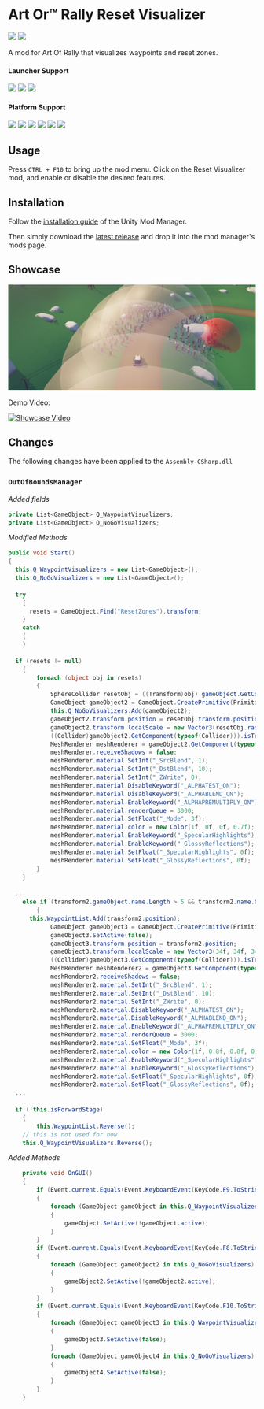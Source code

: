 # Art Or™ Rally Reset Visualizer

[![](https://img.shields.io/github/v/release/Theaninova/Art-Of-Rally-Reset-Visualizer?label=Download)](https://github.com/Theaninova/Art-Of-Rally-Reset-Visualizer/releases/latest)
![](https://img.shields.io/badge/Game%20Version-v1.3.3a-blue)

A mod for Art Of Rally that visualizes waypoints and reset zones.

#### Launcher Support
![](https://img.shields.io/badge/GOG-Supprted-green)
![](https://img.shields.io/badge/Steam-Supprted-green)
![](https://img.shields.io/badge/Epic-Untested-yellow)

#### Platform Support
![](https://img.shields.io/badge/Windows-Supprted-green)
![](https://img.shields.io/badge/Linux-Untested-yellow)
![](https://img.shields.io/badge/OS%2FX-Untested-yellow)
![](https://img.shields.io/badge/PlayStation-Not%20Supprted-red)
![](https://img.shields.io/badge/XBox-Not%20Supprted-red)
![](https://img.shields.io/badge/Switch-Not%20Supprted-red)


## Usage

Press `CTRL + F10` to bring up the mod menu. Click on the Reset Visualizer mod,
and enable or disable the desired features.

## Installation

Follow the [installation guide](https://www.nexusmods.com/site/mods/21/) of
the Unity Mod Manager.

Then simply download the [latest release](https://github.com/Theaninova/Art-Of-Rally-Reset-Visualizer/releases/latest)
and drop it into the mod manager's mods page.

## Showcase

![Showcase Image](unknown.png)

Demo Video:

[![Showcase Video](https://img.youtube.com/vi/eT5rsWEf0oo/0.jpg)](https://www.youtube.com/watch?v=eT5rsWEf0oo)



## Changes

The following changes have been applied to the `Assembly-CSharp.dll`

### `OutOfBoundsManager`

*Added fields*

```cs
private List<GameObject> Q_WaypointVisualizers;
private List<GameObject> Q_NoGoVisualizers;
```

*Modified Methods*

```cs
public void Start()
{
  this.Q_WaypointVisualizers = new List<GameObject>();
  this.Q_NoGoVisualizers = new List<GameObject>();
  
  try
	{
	  resets = GameObject.Find("ResetZones").transform;
	}
	catch
	{
	}
  
  if (resets != null)
	{
		foreach (object obj in resets)
		{
			SphereCollider resetObj = ((Transform)obj).gameObject.GetComponent<SphereCollider>();
			GameObject gameObject2 = GameObject.CreatePrimitive(PrimitiveType.Sphere);
			this.Q_NoGoVisualizers.Add(gameObject2);
			gameObject2.transform.position = resetObj.transform.position;
			gameObject2.transform.localScale = new Vector3(resetObj.radius * 2f, resetObj.radius * 2f, resetObj.radius * 2f);
			((Collider)gameObject2.GetComponent(typeof(Collider))).isTrigger = true;
			MeshRenderer meshRenderer = gameObject2.GetComponent(typeof(MeshRenderer)) as MeshRenderer;
			meshRenderer.receiveShadows = false;
			meshRenderer.material.SetInt("_SrcBlend", 1);
			meshRenderer.material.SetInt("_DstBlend", 10);
			meshRenderer.material.SetInt("_ZWrite", 0);
			meshRenderer.material.DisableKeyword("_ALPHATEST_ON");
			meshRenderer.material.DisableKeyword("_ALPHABLEND_ON");
			meshRenderer.material.EnableKeyword("_ALPHAPREMULTIPLY_ON");
			meshRenderer.material.renderQueue = 3000;
			meshRenderer.material.SetFloat("_Mode", 3f);
			meshRenderer.material.color = new Color(1f, 0f, 0f, 0.7f);
			meshRenderer.material.EnableKeyword("_SpecularHighlights");
			meshRenderer.material.EnableKeyword("_GlossyReflections");
			meshRenderer.material.SetFloat("_SpecularHighlights", 0f);
			meshRenderer.material.SetFloat("_GlossyReflections", 0f);
		}
	}
  
  ...
    else if (transform2.gameObject.name.Length > 5 && transform2.name.Contains("Waypoint"))
		{
      this.WaypointList.Add(transform2.position);
			GameObject gameObject3 = GameObject.CreatePrimitive(PrimitiveType.Sphere);
			gameObject3.SetActive(false);
			gameObject3.transform.position = transform2.position;
			gameObject3.transform.localScale = new Vector3(34f, 34f, 34f);
			((Collider)gameObject3.GetComponent(typeof(Collider))).isTrigger = true;
			MeshRenderer meshRenderer2 = gameObject3.GetComponent(typeof(MeshRenderer)) as MeshRenderer;
			meshRenderer2.receiveShadows = false;
			meshRenderer2.material.SetInt("_SrcBlend", 1);
			meshRenderer2.material.SetInt("_DstBlend", 10);
			meshRenderer2.material.SetInt("_ZWrite", 0);
			meshRenderer2.material.DisableKeyword("_ALPHATEST_ON");
			meshRenderer2.material.DisableKeyword("_ALPHABLEND_ON");
			meshRenderer2.material.EnableKeyword("_ALPHAPREMULTIPLY_ON");
			meshRenderer2.material.renderQueue = 3000;
			meshRenderer2.material.SetFloat("_Mode", 3f);
			meshRenderer2.material.color = new Color(1f, 0.8f, 0.8f, 0.1f);
			meshRenderer2.material.EnableKeyword("_SpecularHighlights");
			meshRenderer2.material.EnableKeyword("_GlossyReflections");
			meshRenderer2.material.SetFloat("_SpecularHighlights", 0f);
			meshRenderer2.material.SetFloat("_GlossyReflections", 0f);
  ...
  
  if (!this.isForwardStage)
	{
		this.WaypointList.Reverse();
    // this is not used for now
    this.Q_WaypointVisualizers.Reverse();
```

*Added Methods*

```cs
	private void OnGUI()
	{
		if (Event.current.Equals(Event.KeyboardEvent(KeyCode.F9.ToString())))
		{
			foreach (GameObject gameObject in this.Q_WaypointVisualizers)
			{
				gameObject.SetActive(!gameObject.active);
			}
		}
		if (Event.current.Equals(Event.KeyboardEvent(KeyCode.F8.ToString())))
		{
			foreach (GameObject gameObject2 in this.Q_NoGoVisualizers)
			{
				gameObject2.SetActive(!gameObject2.active);
			}
		}
		if (Event.current.Equals(Event.KeyboardEvent(KeyCode.F10.ToString())))
		{
			foreach (GameObject gameObject3 in this.Q_WaypointVisualizers)
			{
				gameObject3.SetActive(false);
			}
			foreach (GameObject gameObject4 in this.Q_NoGoVisualizers)
			{
				gameObject4.SetActive(false);
			}
		}
	}
```
